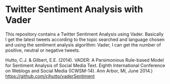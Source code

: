 # Twitter Sentiment Analysis with Vader

This repository contains a Twitter Sentiment Analysis using Vader. Basically I get the latest tweets according to the topic searched and language chosen and using the sentiment analysis algorithm: Vader, I can get the number of positive, neutral or negative tweets.

Hutto, C.J. & Gilbert, E.E. (2014). VADER: A Parsimonious Rule-based Model for Sentiment Analysis of Social Media Text. Eighth International Conference on Weblogs and Social Media (ICWSM-14). Ann Arbor, MI, June 2014.) https://github.com/cjhutto/vaderSentiment 
